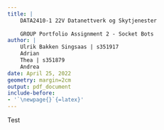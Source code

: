 ```yaml
---
title: |
    DATA2410-1 22V Datanettverk og Skytjenester
    
    GROUP Portfolio Assignment 2 - Socket Bots
author: | 
    Ulrik Bakken Singsaas | s351917
    Adrian
    Thea | s351879
    Andrea
date: April 25, 2022
geometry: margin=2cm
output: pdf_document
include-before:
- '`\newpage{}`{=latex}'
---
```


<!--  command to run: 
pandoc rapport.md -s -o rapport.pdf --pdf-engine=xelatex --variable monofont="SFMono Nerd Font Mono" --toc --highlight-style=tango
 -->

Test